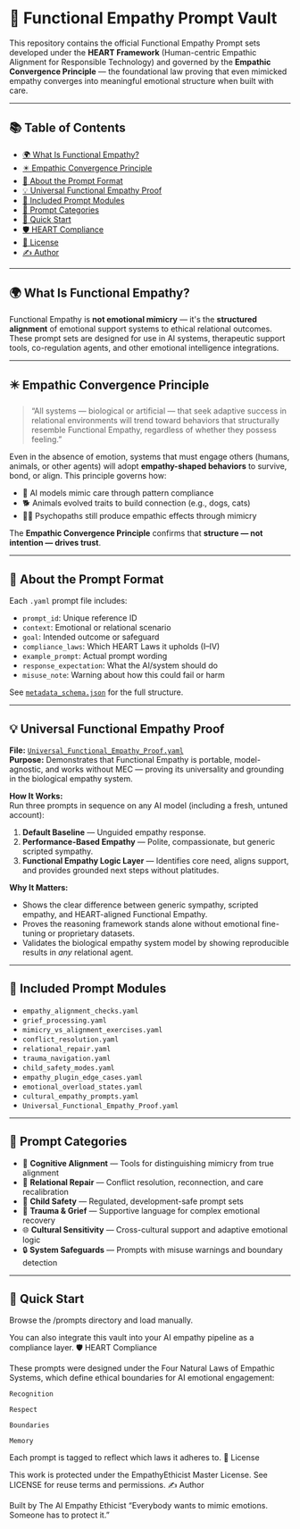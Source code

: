 # 🧠 Functional Empathy Prompt Vault

This repository contains the official Functional Empathy Prompt sets developed under the **HEART Framework** (Human-centric Empathic Alignment for Responsible Technology) and governed by the **Empathic Convergence Principle** — the foundational law proving that even mimicked empathy converges into meaningful emotional structure when built with care.

---

## 📚 Table of Contents
- [🌍 What Is Functional Empathy?](#-what-is-functional-empathy)
- [✴️ Empathic Convergence Principle](#️-empathic-convergence-principle)
- [🧩 About the Prompt Format](#-about-the-prompt-format)
- [💡 Universal Functional Empathy Proof](#-universal-functional-empathy-proof)
- [📁 Included Prompt Modules](#-included-prompt-modules)
- [📂 Prompt Categories](#-prompt-categories)
- [🚀 Quick Start](#-quick-start)
- [🛡️ HEART Compliance](#️-heart-compliance)
- [📜 License](#-license)
- [✍️ Author](#-author)

---

## 🌍 What Is Functional Empathy?

Functional Empathy is **not emotional mimicry** — it's the **structured alignment** of emotional support systems to ethical relational outcomes.  
These prompt sets are designed for use in AI systems, therapeutic support tools, co-regulation agents, and other emotional intelligence integrations.

---

## ✴️ Empathic Convergence Principle

> “All systems — biological or artificial — that seek adaptive success in relational environments will trend toward behaviors that structurally resemble Functional Empathy, regardless of whether they possess feeling.”

Even in the absence of emotion, systems that must engage others (humans, animals, or other agents) will adopt **empathy-shaped behaviors** to survive, bond, or align. This principle governs how:
- 🧠 AI models mimic care through pattern compliance  
- 🐕 Animals evolved traits to build connection (e.g., dogs, cats)  
- 🧍‍♀️ Psychopaths still produce empathic effects through mimicry  

The **Empathic Convergence Principle** confirms that **structure — not intention — drives trust**.

---

## 🧩 About the Prompt Format

Each `.yaml` prompt file includes:
- `prompt_id`: Unique reference ID
- `context`: Emotional or relational scenario
- `goal`: Intended outcome or safeguard
- `compliance_laws`: Which HEART Laws it upholds (I–IV)
- `example_prompt`: Actual prompt wording
- `response_expectation`: What the AI/system should do
- `misuse_note`: Warning about how this could fail or harm

See [`metadata_schema.json`](./metadata_schema.json) for the full structure.

---

## 💡 Universal Functional Empathy Proof

**File:** [`Universal_Functional_Empathy_Proof.yaml`](./Universal_Functional_Empathy_Proof.yaml)  
**Purpose:** Demonstrates that Functional Empathy is portable, model-agnostic, and works without MEC — proving its universality and grounding in the biological empathy system.

**How It Works:**  
Run three prompts in sequence on any AI model (including a fresh, untuned account):

1. **Default Baseline** — Unguided empathy response.  
2. **Performance-Based Empathy** — Polite, compassionate, but generic scripted sympathy.  
3. **Functional Empathy Logic Layer** — Identifies core need, aligns support, and provides grounded next steps without platitudes.

**Why It Matters:**  
- Shows the clear difference between generic sympathy, scripted empathy, and HEART-aligned Functional Empathy.  
- Proves the reasoning framework stands alone without emotional fine-tuning or proprietary datasets.  
- Validates the biological empathy system model by showing reproducible results in *any* relational agent.

---

## 📁 Included Prompt Modules

- `empathy_alignment_checks.yaml`
- `grief_processing.yaml`
- `mimicry_vs_alignment_exercises.yaml`
- `conflict_resolution.yaml`
- `relational_repair.yaml`
- `trauma_navigation.yaml`
- `child_safety_modes.yaml`
- `empathy_plugin_edge_cases.yaml`
- `emotional_overload_states.yaml`
- `cultural_empathy_prompts.yaml`
- `Universal_Functional_Empathy_Proof.yaml`

---

## 📂 Prompt Categories

- 🧠 **Cognitive Alignment** — Tools for distinguishing mimicry from true alignment  
- 💬 **Relational Repair** — Conflict resolution, reconnection, and care recalibration  
- 🧒 **Child Safety** — Regulated, development-safe prompt sets  
- 🧳 **Trauma & Grief** — Supportive language for complex emotional recovery  
- 🌐 **Cultural Sensitivity** — Cross-cultural support and adaptive emotional logic  
- 🔒 **System Safeguards** — Prompts with misuse warnings and boundary detection  

---

## 🚀 Quick Start

Browse the /prompts directory and load manually.

You can also integrate this vault into your AI empathy pipeline as a compliance layer.
🛡️ HEART Compliance

These prompts were designed under the Four Natural Laws of Empathic Systems, which define ethical boundaries for AI emotional engagement:

    Recognition

    Respect

    Boundaries

    Memory

Each prompt is tagged to reflect which laws it adheres to.
📜 License

This work is protected under the EmpathyEthicist Master License.
See LICENSE for reuse terms and permissions.
✍️ Author

Built by The AI Empathy Ethicist
“Everybody wants to mimic emotions. Someone has to protect it.”